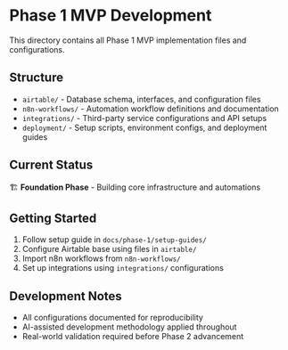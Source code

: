 # Phase 1 MVP Development

This directory contains all Phase 1 MVP implementation files and configurations.

## Structure
- `airtable/` - Database schema, interfaces, and configuration files
- `n8n-workflows/` - Automation workflow definitions and documentation
- `integrations/` - Third-party service configurations and API setups
- `deployment/` - Setup scripts, environment configs, and deployment guides

## Current Status
🏗️ **Foundation Phase** - Building core infrastructure and automations

## Getting Started
1. Follow setup guide in `docs/phase-1/setup-guides/`
2. Configure Airtable base using files in `airtable/`
3. Import n8n workflows from `n8n-workflows/`
4. Set up integrations using `integrations/` configurations

## Development Notes
- All configurations documented for reproducibility
- AI-assisted development methodology applied throughout
- Real-world validation required before Phase 2 advancement
